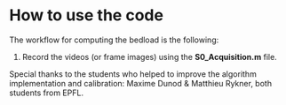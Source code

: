# How to use the code

The workflow for computing the bedload is the following:

1. Record the videos (or frame images) using the **S0_Acquisition.m** file.




Special thanks to the students who helped to improve the algorithm implementation and calibration: Maxime Dunod & Matthieu Rykner, both students from EPFL. 
